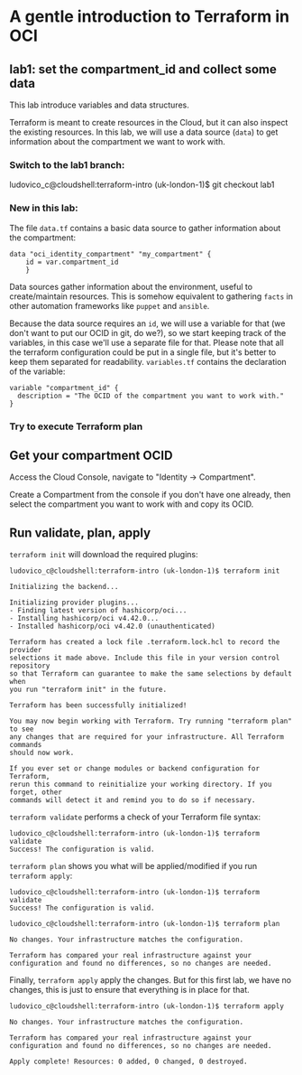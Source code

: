 # A gentle introduction to Terraform in OCI

## lab1: set the compartment_id and collect some data
This lab introduce variables and data structures.

Terraform is meant to create resources in the Cloud, but it can also inspect the existing resources.
In this lab, we will use a data source (`data`) to get information about the compartment we want to work with.


### Switch to the lab1 branch:
ludovico_c@cloudshell:terraform-intro (uk-london-1)$ git checkout lab1

### New in this lab:
The file `data.tf` contains a basic data source to gather information about the compartment:
```
data "oci_identity_compartment" "my_compartment" {
    id = var.compartment_id
    }
```
Data sources gather information about the environment, useful to create/maintain resources. This is somehow equivalent to gathering `facts` in other automation frameworks like `puppet` and `ansible`.

Because the data source requires an `id`, we will use a variable for that (we don't want to put our OCID in git, do we?), so we start keeping track of the variables, in this case we'll use a separate file for that. Please note that all the terraform configuration could be put in a single file, but it's better to keep them separated for readability.
`variables.tf` contains the declaration of the variable:
```
variable "compartment_id" {
  description = "The OCID of the compartment you want to work with."
}
```

### Try to execute Terraform plan


## Get your compartment OCID
Access the Cloud Console, navigate to "Identity -> Compartment".

Create a Compartment from the console if you don't have one already, then select the compartment you want to work with and copy its OCID.



## Run validate, plan, apply

`terraform init` will download the required plugins:
```
ludovico_c@cloudshell:terraform-intro (uk-london-1)$ terraform init

Initializing the backend...

Initializing provider plugins...
- Finding latest version of hashicorp/oci...
- Installing hashicorp/oci v4.42.0...
- Installed hashicorp/oci v4.42.0 (unauthenticated)

Terraform has created a lock file .terraform.lock.hcl to record the provider
selections it made above. Include this file in your version control repository
so that Terraform can guarantee to make the same selections by default when
you run "terraform init" in the future.

Terraform has been successfully initialized!

You may now begin working with Terraform. Try running "terraform plan" to see
any changes that are required for your infrastructure. All Terraform commands
should now work.

If you ever set or change modules or backend configuration for Terraform,
rerun this command to reinitialize your working directory. If you forget, other
commands will detect it and remind you to do so if necessary.
```

`terraform validate` performs a check of your Terraform file syntax:
```
ludovico_c@cloudshell:terraform-intro (uk-london-1)$ terraform validate
Success! The configuration is valid.
```

`terraform plan` shows you what will be applied/modified if you run `terraform apply`:
```
ludovico_c@cloudshell:terraform-intro (uk-london-1)$ terraform validate
Success! The configuration is valid.

ludovico_c@cloudshell:terraform-intro (uk-london-1)$ terraform plan

No changes. Your infrastructure matches the configuration.

Terraform has compared your real infrastructure against your configuration and found no differences, so no changes are needed.
```

Finally, `terraform apply` apply the changes. But for this first lab, we have no changes, this is just to ensure that everything is in place for that.
```
ludovico_c@cloudshell:terraform-intro (uk-london-1)$ terraform apply

No changes. Your infrastructure matches the configuration.

Terraform has compared your real infrastructure against your configuration and found no differences, so no changes are needed.

Apply complete! Resources: 0 added, 0 changed, 0 destroyed.
```



